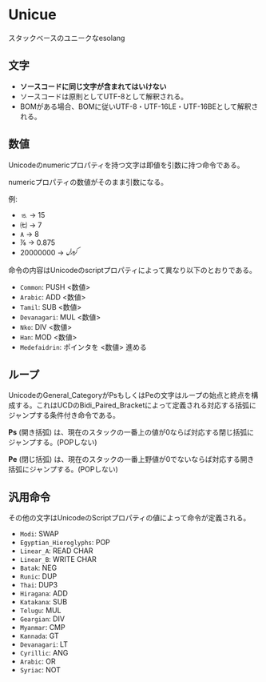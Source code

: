 # Unicue

スタックベースのユニークなesolang

## 文字

* **ソースコードに同じ文字が含まれてはいけない**
* ソースコードは原則としてUTF-8として解釈される。
* BOMがある場合、BOMに従いUTF-8・UTF-16LE・UTF-16BEとして解釈される。

## 数値

Unicodeのnumericプロパティを持つ文字は即値を引数に持つ命令である。

numericプロパティの数値がそのまま引数になる。

例:

* ⒖ → 15
* ㈦ → 7
* ٨ → 8
* ⅞ → 0.875
* 𞲢 → 20000000

命令の内容はUnicodeのscriptプロパティによって異なり以下のとおりである。

* `Common`: PUSH <数値>
* `Arabic`: ADD <数値>
* `Tamil`: SUB <数値>
* `Devanagari`: MUL <数値>
* `Nko`: DIV <数値>
* `Han`: MOD <数値>
* `Medefaidrin`: ポインタを <数値> 進める

## ループ

UnicodeのGeneral_CategoryがPsもしくはPeの文字はループの始点と終点を構成する。これはUCDのBidi_Paired_Bracketによって定義される対応する括弧にジャンプする条件付き命令である。

**Ps** (開き括弧) は、現在のスタックの一番上の値が0ならば対応する閉じ括弧にジャンプする。(POPしない)

**Pe** (閉じ括弧) は、現在のスタックの一番上野値が0でないならば対応する開き括弧にジャンプする。(POPしない)

## 汎用命令

その他の文字はUnicodeのScriptプロパティの値によって命令が定義される。

* `Modi`: SWAP
* `Egyptian_Hieroglyphs`: POP
* `Linear_A`: READ CHAR
* `Linear_B`: WRITE CHAR
* `Batak`: NEG
* `Runic`: DUP
* `Thai`: DUP3
* `Hiragana`: ADD
* `Katakana`: SUB
* `Telugu`: MUL
* `Geargian`: DIV
* `Myanmar`: CMP
* `Kannada`: GT
* `Devanagari`: LT
* `Cyrillic`: ANG
* `Arabic`: OR
* `Syriac`: NOT